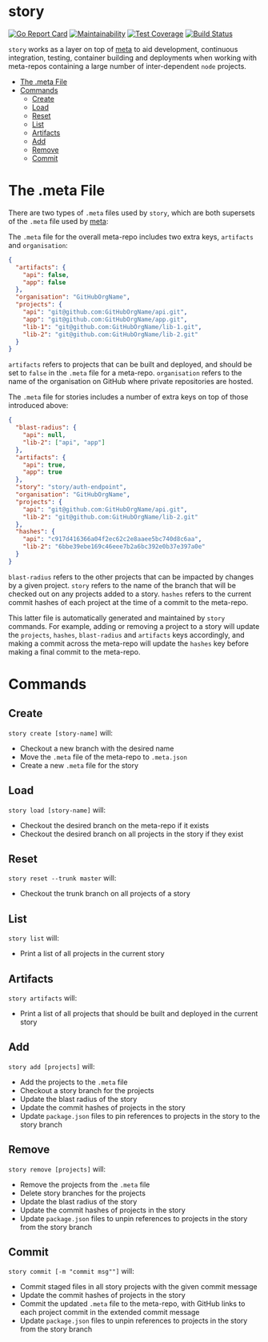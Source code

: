 # story
[![Go Report Card](https://goreportcard.com/badge/github.com/lgug2z/story)](https://goreportcard.com/report/github.com/lgug2z/story)
[![Maintainability](https://api.codeclimate.com/v1/badges/ed8cb042219f695c8436/maintainability)](https://codeclimate.com/github/LGUG2Z/story/maintainability)
[![Test Coverage](https://api.codeclimate.com/v1/badges/ed8cb042219f695c8436/test_coverage)](https://codeclimate.com/github/LGUG2Z/story/test_coverage)
[![Build Status](https://travis-ci.org/LGUG2Z/story.svg?branch=master)](https://travis-ci.org/LGUG2Z/story)

`story` works as a layer on top of [meta](https://github.com/mateodelnorte/meta) to aid development, continuous integration,
testing, container building and deployments when working with meta-repos containing a large number of inter-dependent
`node` projects.

- [The .meta File](#the-meta-file)
- [Commands](#commands)
  * [Create](#create)
  * [Load](#load)
  * [Reset](#reset)
  * [List](#list)
  * [Artifacts](#artifacts)
  * [Add](#add)
  * [Remove](#remove)
  * [Commit](#commit)

# The .meta File
There are two types of `.meta` files used by `story`, which are both supersets of the `.meta` file used by
 [meta](https://github.com/mateodelnorte/meta):

The `.meta` file for the overall meta-repo includes two extra keys, `artifacts` and `organisation`:

```json
{
  "artifacts": {
    "api": false,
    "app": false
  },
  "organisation": "GitHubOrgName",
  "projects": {
    "api": "git@github.com:GitHubOrgName/api.git",
    "app": "git@github.com:GitHubOrgName/app.git",
    "lib-1": "git@github.com:GitHubOrgName/lib-1.git",
    "lib-2": "git@github.com:GitHubOrgName/lib-2.git"
  }
}
```

`artifacts` refers to projects that can be built and deployed, and should be set to `false` in the `.meta` file for
a meta-repo. `organisation` refers to the name of the organisation on GitHub where private repositories are hosted.


The `.meta` file for stories includes a number of extra keys on top of those introduced above:
```json
{
  "blast-radius": {
    "api": null,
    "lib-2": ["api", "app"]
  },
  "artifacts": {
    "api": true,
    "app": true
  },
  "story": "story/auth-endpoint",
  "organisation": "GitHubOrgName",
  "projects": {
    "api": "git@github.com:GitHubOrgName/api.git",
    "lib-2": "git@github.com:GitHubOrgName/lib-2.git"
  },
  "hashes": {
    "api": "c917d416366a04f2ec62c2e8aaee5bc740d8c6aa",
    "lib-2": "6bbe39ebe169c46eee7b2a6bc392e0b37e397a0e"
  }
}
```

`blast-radius` refers to the other projects that can be impacted by changes by a given project. `story` refers to the
name of the branch that will be checked out on any projects added to a story. `hashes` refers to the current commit hashes
of each project at the time of a commit to the meta-repo.

This latter file is automatically generated and maintained by `story` commands. For example, adding or removing a project
to a story will update the `projects`, `hashes`, `blast-radius` and `artifacts` keys accordingly, and making a commit
across the meta-repo will update the `hashes` key before making a final commit to the meta-repo.

# Commands
## Create
`story create [story-name]` will:
* Checkout a new branch with the desired name
* Move the `.meta` file of the meta-repo to `.meta.json`
* Create a new `.meta` file for the story

## Load
`story load [story-name]` will:
* Checkout the desired branch on the meta-repo if it exists
* Checkout the desired branch on all projects in the story if they exist

## Reset
`story reset --trunk master` will:
* Checkout the trunk branch on all projects of a story

## List
`story list` will:
* Print a list of all projects in the current story

## Artifacts
`story artifacts` will:
* Print a list of all projects that should  be built and deployed in the current story

## Add
`story add [projects]` will:
* Add the projects to the `.meta` file
* Checkout a story branch for the projects
* Update the blast radius of the story
* Update the commit hashes of projects in the story
* Update `package.json` files to pin references to projects in the story to the story branch

## Remove
`story remove [projects]` will:
* Remove the projects from the `.meta` file
* Delete story branches for the projects
* Update the blast radius of the story
* Update the commit hashes of projects in the story
* Update `package.json` files to unpin references to projects in the story from the story branch

## Commit
`story commit [-m "commit msg""]` will:
* Commit staged files in all story projects with the given commit message
* Update the commit hashes of projects in the story
* Commit the updated `.meta` file to the meta-repo, with GitHub links to each project commit in the extended commit message
* Update `package.json` files to unpin references to projects in the story from the story branch
